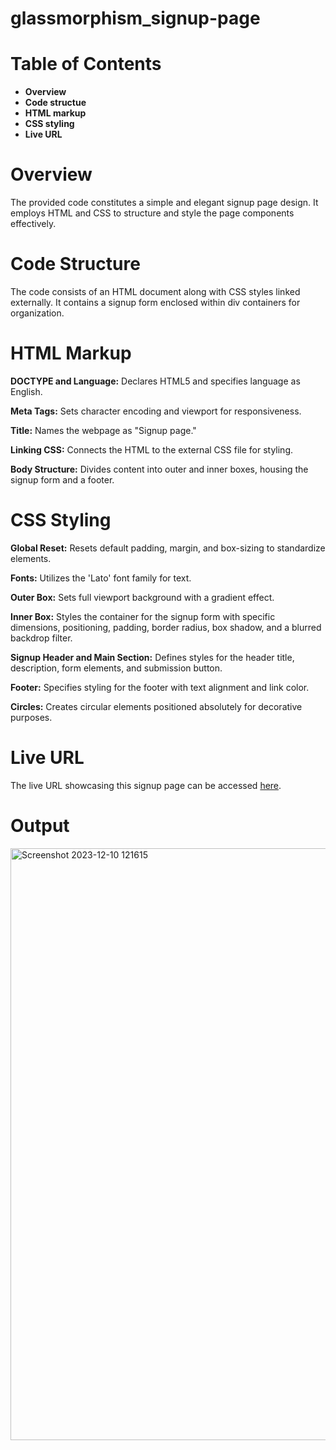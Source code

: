 # glassmorphism_signup-page

# Table of Contents

  * **Overview**
  * **Code structue**
  * **HTML markup**
  * **CSS styling**
  * **Live URL**

# Overview

The provided code constitutes a simple and elegant signup page design. It employs HTML and CSS to structure and style the page components effectively.

# Code Structure

The code consists of an HTML document along with CSS styles linked externally. It contains a signup form enclosed within div containers for organization.

# HTML Markup

**DOCTYPE and Language:** Declares HTML5 and specifies language as English.

**Meta Tags:** Sets character encoding and viewport for responsiveness.

**Title:** Names the webpage as "Signup page."

**Linking CSS:** Connects the HTML to the external CSS file for styling.

**Body Structure:** Divides content into outer and inner boxes, housing the signup form and a footer.

# CSS Styling

**Global Reset:** Resets default padding, margin, and box-sizing to standardize elements.

**Fonts:** Utilizes the 'Lato' font family for text.

**Outer Box:** Sets full viewport background with a gradient effect.

**Inner Box:** Styles the container for the signup form with specific dimensions, positioning, padding, border radius, box shadow, and a blurred backdrop filter.

**Signup Header and Main Section:** Defines styles for the header title, description, form elements, and submission button.

**Footer:** Specifies styling for the footer with text alignment and link color.

**Circles:** Creates circular elements positioned absolutely for decorative purposes.

# Live URL

The live URL showcasing this signup page can be accessed [here](https://gangasravani12.github.io/glassmorphism_signup-page/).

# Output 

<img width="947" alt="Screenshot 2023-12-10 121615" src="https://github.com/Gangasravani12/glassmorphism_signup-page/assets/132571179/9ff89aec-1639-4d41-8bb3-6258301e3c62">
